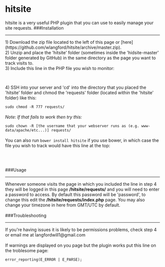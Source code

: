 hitsite
=======
hitsite is a very useful PHP plugin that you can use to easily manage your site requests.
###Installation
<hr>
1) Download the zip file located to the left of this page or [here](https://github.com/wlangford/hitsite/archive/master.zip).<br>
2) Unzip and place the 'hitsite' folder (sometimes inside the 'hidsite-master' folder generated by GitHub) in the same directory as the page you want to track visits to.<br>
3) Include this line in the PHP file you wish to monitor:<br>
<code>
<?php
require_once('hitsite/hitsite.php');
?>
</code><br>
4) SSH into your server and 'cd' into the directory that you placed the 'hitsite' folder and chmod the 'requests' folder (located within the 'hitsite' folder) like this:<br>
<code>
sudo chmod -R 777 requests/
</code> <br>
<i>Note: If that fails to work then try this: </i><br>
<code>
sudo chown -R [the username that your webserver runs as (e.g. www-data/apache/etc...)] requests/
</code> 
<br>
You can also run <code>bower install hitsite</code> if you use bower, in which case the file you wish to track would have this line at the top:<br>
<code>
<?php
require_once('bower_components/hitsite/hitsite/hitsite.php');
?>
</code>
<br><br>
###Usage
<hr>
Whenever someone visits the page in which you included the line in step 4 they will be logged in this page <b>/hitsite/requests/</b> and you will need to enter a password to access. By default this password will be 'password', to change this edit the <b>/hitsite/requests/index.php</b> page. You may also change your timezone in here from GMT/UTC by default.
<br><br>
###Troubleshooting
<hr>
If you're having issues it is likely to be permissions problems, check step 4 or email me at langfordwill1@gmail.com<br><br>
If warnings are displayed on you page but the plugin works put this line on the troblesome page:<br>
<code>
error_reporting(E_ERROR | E_PARSE);
</code>
